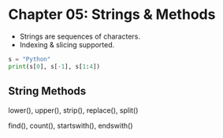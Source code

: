 # Chapter 05: Strings & Methods

- Strings are sequences of characters.
- Indexing & slicing supported.
```python
s = "Python"
print(s[0], s[-1], s[1:4])
```
## String Methods
lower(), upper(), strip(), replace(), split()

find(), count(), startswith(), endswith()
